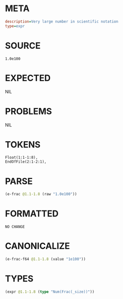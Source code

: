 # META
~~~ini
description=Very large number in scientific notation
type=expr
~~~
# SOURCE
~~~roc
1.0e100
~~~
# EXPECTED
NIL
# PROBLEMS
NIL
# TOKENS
~~~zig
Float(1:1-1:8),
EndOfFile(2:1-2:1),
~~~
# PARSE
~~~clojure
(e-frac @1.1-1.8 (raw "1.0e100"))
~~~
# FORMATTED
~~~roc
NO CHANGE
~~~
# CANONICALIZE
~~~clojure
(e-frac-f64 @1.1-1.8 (value "1e100"))
~~~
# TYPES
~~~clojure
(expr @1.1-1.8 (type "Num(Frac(_size))"))
~~~
